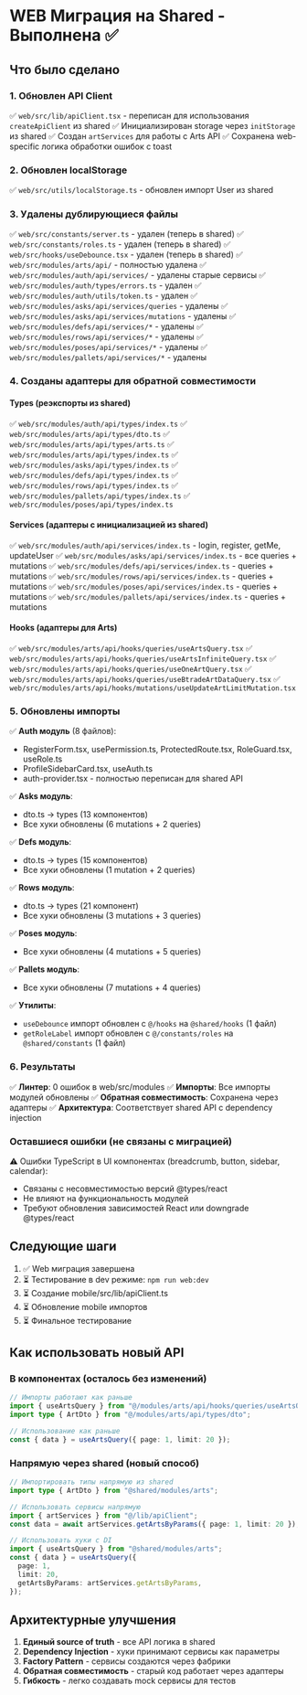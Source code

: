 # WEB Миграция на Shared - Выполнена ✅

## Что было сделано

### 1. Обновлен API Client
✅ `web/src/lib/apiClient.tsx` - переписан для использования `createApiClient` из shared
✅ Инициализирован storage через `initStorage` из shared
✅ Создан `artServices` для работы с Arts API
✅ Сохранена web-specific логика обработки ошибок с toast

### 2. Обновлен localStorage
✅ `web/src/utils/localStorage.ts` - обновлен импорт User из shared

### 3. Удалены дублирующиеся файлы
✅ `web/src/constants/server.ts` - удален (теперь в shared)
✅ `web/src/constants/roles.ts` - удален (теперь в shared)
✅ `web/src/hooks/useDebounce.tsx` - удален (теперь в shared)
✅ `web/src/modules/arts/api/` - полностью удалена
✅ `web/src/modules/auth/api/services/` - удалены старые сервисы
✅ `web/src/modules/auth/types/errors.ts` - удален
✅ `web/src/modules/auth/utils/token.ts` - удален
✅ `web/src/modules/asks/api/services/queries` - удалены
✅ `web/src/modules/asks/api/services/mutations` - удалены
✅ `web/src/modules/defs/api/services/*` - удалены
✅ `web/src/modules/rows/api/services/*` - удалены
✅ `web/src/modules/poses/api/services/*` - удалены
✅ `web/src/modules/pallets/api/services/*` - удалены

### 4. Созданы адаптеры для обратной совместимости

#### Types (реэкспорты из shared)
✅ `web/src/modules/auth/api/types/index.ts`
✅ `web/src/modules/arts/api/types/dto.ts`
✅ `web/src/modules/arts/api/types/arts.ts`
✅ `web/src/modules/arts/api/types/index.ts`
✅ `web/src/modules/asks/api/types/index.ts`
✅ `web/src/modules/defs/api/types/index.ts`
✅ `web/src/modules/rows/api/types/index.ts`
✅ `web/src/modules/pallets/api/types/index.ts`
✅ `web/src/modules/poses/api/types/index.ts`

#### Services (адаптеры с инициализацией из shared)
✅ `web/src/modules/auth/api/services/index.ts` - login, register, getMe, updateUser
✅ `web/src/modules/asks/api/services/index.ts` - все queries + mutations
✅ `web/src/modules/defs/api/services/index.ts` - queries + mutations
✅ `web/src/modules/rows/api/services/index.ts` - queries + mutations
✅ `web/src/modules/poses/api/services/index.ts` - queries + mutations
✅ `web/src/modules/pallets/api/services/index.ts` - queries + mutations

#### Hooks (адаптеры для Arts)
✅ `web/src/modules/arts/api/hooks/queries/useArtsQuery.tsx`
✅ `web/src/modules/arts/api/hooks/queries/useArtsInfiniteQuery.tsx`
✅ `web/src/modules/arts/api/hooks/queries/useOneArtQuery.tsx`
✅ `web/src/modules/arts/api/hooks/queries/useBtradeArtDataQuery.tsx`
✅ `web/src/modules/arts/api/hooks/mutations/useUpdateArtLimitMutation.tsx`

### 5. Обновлены импорты

✅ **Auth модуль** (8 файлов):
  - RegisterForm.tsx, usePermission.ts, ProtectedRoute.tsx, RoleGuard.tsx, useRole.ts
  - ProfileSidebarCard.tsx, useAuth.ts
  - auth-provider.tsx - полностью переписан для shared API

✅ **Asks модуль**:
  - dto.ts → types (13 компонентов)
  - Все хуки обновлены (6 mutations + 2 queries)

✅ **Defs модуль**:
  - dto.ts → types (15 компонентов)
  - Все хуки обновлены (1 mutation + 2 queries)

✅ **Rows модуль**:
  - dto.ts → types (21 компонент)
  - Все хуки обновлены (3 mutations + 3 queries)

✅ **Poses модуль**:
  - Все хуки обновлены (4 mutations + 5 queries)

✅ **Pallets модуль**:
  - Все хуки обновлены (7 mutations + 4 queries)

✅ **Утилиты**:
  - `useDebounce` импорт обновлен с `@/hooks` на `@shared/hooks` (1 файл)
  - `getRoleLabel` импорт обновлен с `@/constants/roles` на `@shared/constants` (1 файл)

### 6. Результаты

✅ **Линтер**: 0 ошибок в web/src/modules
✅ **Импорты**: Все импорты модулей обновлены
✅ **Обратная совместимость**: Сохранена через адаптеры
✅ **Архитектура**: Соответствует shared API с dependency injection

### Оставшиеся ошибки (не связаны с миграцией)

⚠️ Ошибки TypeScript в UI компонентах (breadcrumb, button, sidebar, calendar):
- Связаны с несовместимостью версий @types/react
- Не влияют на функциональность модулей
- Требуют обновления зависимостей React или downgrade @types/react

## Следующие шаги

1. ✅ Web миграция завершена
2. ⏳ Тестирование в dev режиме: `npm run web:dev`
3. ⏳ Создание mobile/src/lib/apiClient.ts
4. ⏳ Обновление mobile импортов
5. ⏳ Финальное тестирование

## Как использовать новый API

### В компонентах (осталось без изменений)

```typescript
// Импорты работают как раньше
import { useArtsQuery } from "@/modules/arts/api/hooks/queries/useArtsQuery";
import type { ArtDto } from "@/modules/arts/api/types/dto";

// Использование как раньше
const { data } = useArtsQuery({ page: 1, limit: 20 });
```

### Напрямую через shared (новый способ)

```typescript
// Импортировать типы напрямую из shared
import type { ArtDto } from "@shared/modules/arts";

// Использовать сервисы напрямую
import { artServices } from "@/lib/apiClient";
const data = await artServices.getArtsByParams({ page: 1, limit: 20 });

// Использовать хуки с DI
import { useArtsQuery } from "@shared/modules/arts";
const { data } = useArtsQuery({
  page: 1,
  limit: 20,
  getArtsByParams: artServices.getArtsByParams,
});
```

## Архитектурные улучшения

1. **Единый source of truth** - все API логика в shared
2. **Dependency Injection** - хуки принимают сервисы как параметры
3. **Factory Pattern** - сервисы создаются через фабрики
4. **Обратная совместимость** - старый код работает через адаптеры
5. **Гибкость** - легко создавать mock сервисы для тестов

